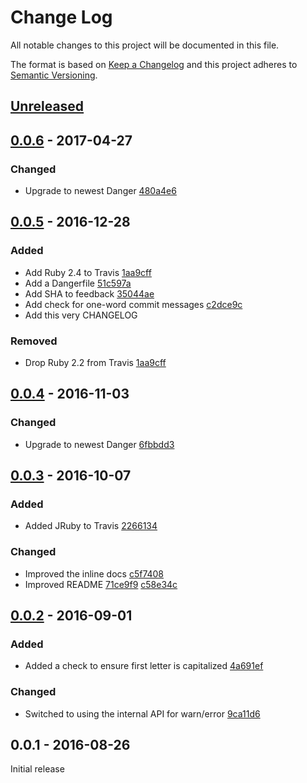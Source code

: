 # Change Log

All notable changes to this project will be documented in this file.

The format is based on [Keep a Changelog][keep] and this project adheres to
[Semantic Versioning][semver].

[keep]: http://keepachangelog.com/
[semver]: http://semver.org/

## [Unreleased]

[Unreleased]: https://github.com/jonallured/danger-commit_lint/compare/v0.0.6...master

## [0.0.6] - 2017-04-27

### Changed

* Upgrade to newest Danger [480a4e6][480a4e6]

[0.0.6]: https://github.com/jonallured/danger-commit_lint/compare/v0.0.5...v0.0.6
[480a4e6]: https://github.com/jonallured/danger-commit_lint/commit/480a4e6

## [0.0.5] - 2016-12-28

### Added

* Add Ruby 2.4 to Travis [1aa9cff][1aa9cff]
* Add a Dangerfile [51c597a][51c597a]
* Add SHA to feedback [35044ae][35044ae]
* Add check for one-word commit messages [c2dce9c][c2dce9c]
* Add this very CHANGELOG

### Removed

* Drop Ruby 2.2 from Travis [1aa9cff][1aa9cff]

[0.0.5]: https://github.com/jonallured/danger-commit_lint/compare/v0.0.4...v0.0.5
[1aa9cff]: https://github.com/jonallured/danger-commit_lint/commit/1aa9cff
[51c597a]: https://github.com/jonallured/danger-commit_lint/commit/51c597a
[35044ae]: https://github.com/jonallured/danger-commit_lint/commit/35044ae
[c2dce9c]: https://github.com/jonallured/danger-commit_lint/commit/c2dce9c

## [0.0.4] - 2016-11-03

### Changed

* Upgrade to newest Danger [6fbbdd3][6fbbdd3]

[0.0.4]: https://github.com/jonallured/danger-commit_lint/compare/v0.0.3...v0.0.4
[6fbbdd3]: https://github.com/jonallured/danger-commit_lint/commit/6fbbdd3

## [0.0.3] - 2016-10-07

### Added

* Added JRuby to Travis [2266134][2266134]

### Changed

* Improved the inline docs [c5f7408][c5f7408]
* Improved README [71ce9f9][71ce9f9] [c58e34c][c58e34c]

[0.0.3]: https://github.com/jonallured/danger-commit_lint/compare/v0.0.2...v0.0.3
[2266134]: https://github.com/jonallured/danger-commit_lint/commit/2266134
[c5f7408]: https://github.com/jonallured/danger-commit_lint/commit/c5f7408
[71ce9f9]: https://github.com/jonallured/danger-commit_lint/commit/71ce9f9
[c58e34c]: https://github.com/jonallured/danger-commit_lint/commit/c58e34c

## [0.0.2] - 2016-09-01

### Added

* Added a check to ensure first letter is capitalized [4a691ef][4a691ef]

### Changed

* Switched to using the internal API for warn/error [9ca11d6][9ca11d6]

[0.0.2]: https://github.com/jonallured/danger-commit_lint/compare/v0.0.1...v0.0.2
[4a691ef]: https://github.com/jonallured/danger-commit_lint/commit/4a691ef
[9ca11d6]: https://github.com/jonallured/danger-commit_lint/commit/9ca11d6

## 0.0.1 - 2016-08-26

Initial release
